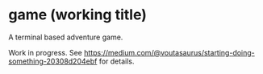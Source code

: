 # game (working title)

A terminal based adventure game.

Work in progress. See https://medium.com/@voutasaurus/starting-doing-something-20308d204ebf for details.
